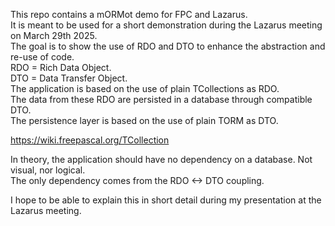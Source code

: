 This repo contains a mORMot demo for FPC and Lazarus.  
It is meant to be used for a short demonstration during the Lazarus meeting on March 29th 2025.  
The goal is to show the use of RDO and DTO to enhance the abstraction and re-use of code.  
RDO = Rich Data Object.  
DTO = Data Transfer Object.  
The application is based on the use of plain TCollections as RDO.  
The data from these RDO are persisted in a database through compatible DTO.  
The persistence layer is based on the use of plain TORM as DTO.  

https://wiki.freepascal.org/TCollection

In theory, the application should have no dependency on a database. Not visual, nor logical.  
The only dependency comes from the RDO <-> DTO coupling.  

I hope to be able to explain this in short detail during my presentation at the Lazarus meeting.
